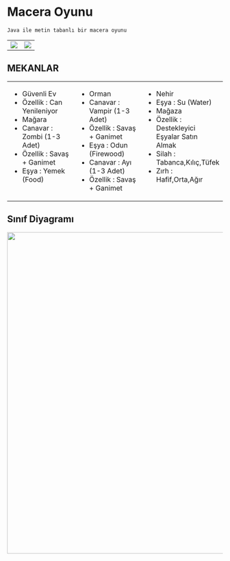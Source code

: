 # Macera Oyunu
````
Java ile metin tabanlı bir macera oyunu
````


<div>
  <table>
    <tr>
      <td valign="top" width="50%">
        <img src="https://user-images.githubusercontent.com/58556840/163719197-e5595b85-6b01-4965-b87b-8a257856d391.png" >
      </td>
      <td valign="top" width="50%">
        <img src="https://user-images.githubusercontent.com/58556840/163719199-93aa23aa-8800-48b9-9cbb-24e9191d5c67.png" >
      </td>
    </tr>
  </table>  
</div>

## MEKANLAR
<div>
  <table>
    <tr>
      <td valign="top" width="33%">
        <ul>
          <li>Güvenli Ev</li>
          <li>Özellik : Can Yenileniyor</li>
          <li>Mağara</li>
          <li>Canavar : Zombi (1-3 Adet)</li>
          <li>Özellik : Savaş + Ganimet</li>
          <li>Eşya : Yemek (Food)</li>
        </ul>
      </td>
      <td valign="top" width="33%">
        <ul>
          <li>Orman</li>
          <li>Canavar : Vampir (1-3 Adet)</li>
          <li>Özellik : Savaş + Ganimet</li>
          <li>Eşya : Odun (Firewood)</li>
          <li>Canavar : Ayı (1-3 Adet)</li>
          <li>Özellik : Savaş + Ganimet</li>
        </ul>
      </td>
      <td valign="top" width="33%">
        <ul>
          <li>Nehir</li>
          <li>Eşya : Su (Water)</li>
          <li>Mağaza</li>
          <li>Özellik : Destekleyici Eşyalar Satın Almak</li>
          <li>Silah : Tabanca,Kılıç,Tüfek</li>
          <li>Zırh : Hafif,Orta,Ağır</li>
        </ul>
      </td>
    </tr>
  </table>  
</div>

## Sınıf Diyagramı
<div>
<img src="https://user-images.githubusercontent.com/58556840/163719204-06a7393d-35bd-412b-bc7d-ae693c33658e.jpg" width="1000" height="750">
&nbsp;

</div>


